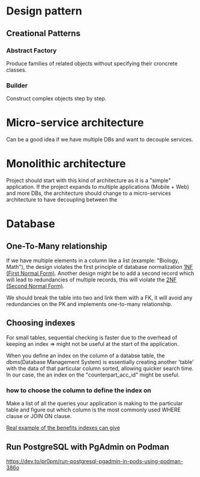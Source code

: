 # Design pattern

## Creational Patterns

### Abstract Factory

Produce families of related objects without specifying their croncrete classes.


### Builder

Construct complex objects step by step.

# Micro-service architecture

Can be a good idea if we have multiple DBs and want to decouple services.

# Monolithic architecture

Project should start with this kind of architecture as it is a "simple" application.
If the project expands to multiple applications (Mobile + Web) and more DBs, the architecture should change to a micro-services architecture to have decoupling between the 

# Database

## One-To-Many relationship

If we have multiple elements in a column like a list (example: "Biology, Math"), the design violates the first principle of database normalization [1NF (First Normal Form)](https://www.lifewire.com/normalizing-your-database-first-1019733).
Another design might be to add a second record which will lead to redundancies of multiple records, this will violate the [2NF (Second Normal Form)](https://www.lifewire.com/full-functional-dependency-1019753).

We should break the table into two and link them with a FK, it will avoid any redundancies on the PK and implements one-to-many relationship.

## Choosing indexes

For small tables, sequential checking is faster due to the overhead of keeping an index => might not be useful at the start of the application.

When you define an index on the column of a databse table, the dbms(Database Management System) is essentially creating another 'table' with the data of that particular column sorted, allowing quicker search time.
In our case, the an index on the "counterpart_acc_id" might be useful.

### how to choose the column to define the index on

Make a list of all the queries your application is making to the particular table and figure out which column is the most commonly used WHERE clause or JOIN ON clause. 

[Real example of the benefits indexes can give](https://medium.com/the-software-firehose/how-to-choose-a-table-index-for-your-sql-database-d47715a35f34)

## Run PostgreSQL with PgAdmin on Podman
https://dev.to/pr0pm/run-postgresql-pgadmin-in-pods-using-podman-386o